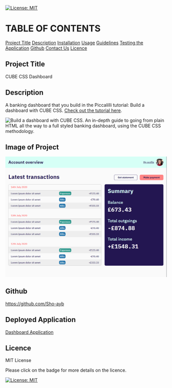 [![License: MIT](https://img.shields.io/badge/License-MIT-yellow.svg)](https://opensource.org/licenses/MIT)

# TABLE OF CONTENTS

[Project Title](#project-title)
[Description](#description)
[Installation](#installation)
[Usage](#usage)
[Guidelines](#guidelines)
[Testing the Application](#testing-the-application)
[Github](#github)
[Contact Us](#contact-us)
[Licence](#licence)

## Project Title

CUBE CSS Dashboard

## Description

A banking dashboard that you build in the Piccalilli tutorial: Build a dashboard with CUBE CSS. [Check out the tutorial here](https://piccalil.li/tutorial/build-a-dashboard-with-cube-css/).

![Build a dashboard with CUBE CSS. An in-depth guide to going from plain HTML all the way to a full styled banking dashboard, using the CUBE CSS methodology.](https://piccalil.li/images/social-share/cube-dash.png)

## Image of Project

![image of project](./images/project.png)

## Github

https://github.com/Sho-ayb

## Deployed Application

[Dashboard Application](https://sho-ayb.github.io/cube-css-dashboard/)

## Licence

MIT License

Please click on the badge for more details on the licence.

[![License: MIT](https://img.shields.io/badge/License-MIT-yellow.svg)](https://opensource.org/licenses/MIT)
